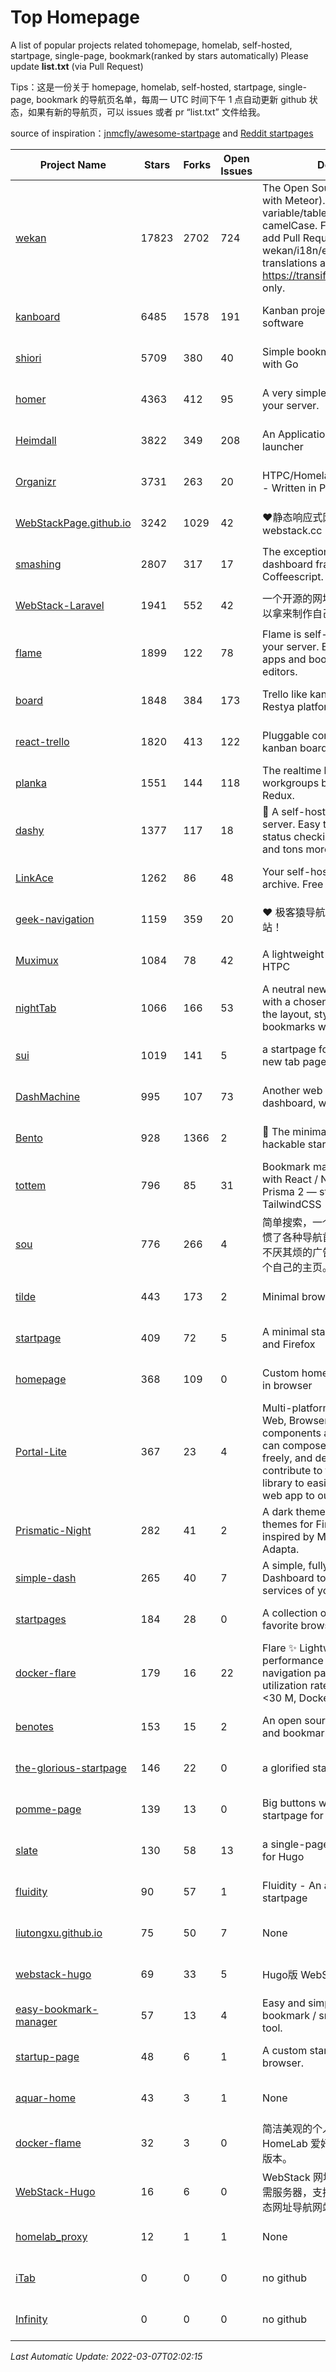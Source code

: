 # Top Homepage
A list of popular projects related tohomepage, homelab, self-hosted, startpage, single-page, bookmark(ranked by stars automatically)
Please update **list.txt** (via Pull Request)

Tips：这是一份关于 homepage, homelab, self-hosted, startpage, single-page, bookmark 的导航页名单，每周一 UTC 时间下午 1 点自动更新 github 状态，如果有新的导航页，可以 issues 或者 pr “list.txt” 文件给我。

source of inspiration：[jnmcfly/awesome-startpage](https://github.com/jnmcfly/awesome-startpage) and [Reddit startpages](https://www.reddit.com/r/startpages/)

| Project Name | Stars | Forks | Open Issues | Description | Last Commit |
| ------------ | ----- | ----- | ----------- | ----------- | ----------- |
| [wekan](https://github.com/wekan/wekan) | 17823 | 2702 | 724 | The Open Source kanban (built with Meteor). Keep variable/table/field names camelCase. For translations, only add Pull Request changes to wekan/i18n/en.i18n.json , other translations are done at https://transifex.com/wekan/wekan only. | 2022-03-06 15:52:47 |
| [kanboard](https://github.com/kanboard/kanboard) | 6485 | 1578 | 191 | Kanban project management software | 2022-03-01 05:25:39 |
| [shiori](https://github.com/go-shiori/shiori) | 5709 | 380 | 40 | Simple bookmark manager built with Go | 2022-03-01 12:40:42 |
| [homer](https://github.com/bastienwirtz/homer) | 4363 | 412 | 95 | A very simple static homepage for your server. | 2022-03-06 21:30:10 |
| [Heimdall](https://github.com/linuxserver/Heimdall) | 3822 | 349 | 208 | An Application dashboard and launcher | 2020-12-07 12:39:14 |
| [Organizr](https://github.com/causefx/Organizr) | 3731 | 263 | 20 | HTPC/Homelab Services Organizer - Written in PHP | 2022-03-06 01:09:16 |
| [WebStackPage.github.io](https://github.com/WebStackPage/WebStackPage.github.io) | 3242 | 1029 | 42 | ❤️静态响应式网址导航网站 - webstack.cc | 2021-09-15 09:24:35 |
| [smashing](https://github.com/Smashing/smashing) | 2807 | 317 | 17 | The exceptionally handsome dashboard framework in Ruby and Coffeescript. | 2021-09-09 05:04:20 |
| [WebStack-Laravel](https://github.com/hui-ho/WebStack-Laravel) | 1941 | 552 | 42 | 一个开源的网址导航网站项目，您可以拿来制作自己的网址导航。 | 2020-08-13 13:51:56 |
| [flame](https://github.com/pawelmalak/flame) | 1899 | 122 | 78 | Flame is self-hosted startpage for your server. Easily manage your apps and bookmarks with built-in editors. | 2022-01-08 13:49:07 |
| [board](https://github.com/RestyaPlatform/board) | 1848 | 384 | 173 | Trello like kanban board. Based on Restya platform. | 2022-02-28 08:42:15 |
| [react-trello](https://github.com/rcdexta/react-trello) | 1820 | 413 | 122 | Pluggable components to add a kanban board to your application | 2021-09-22 12:25:14 |
| [planka](https://github.com/plankanban/planka) | 1551 | 144 | 118 | The realtime kanban board for workgroups built with React and Redux. | 2022-02-08 19:56:01 |
| [dashy](https://github.com/Lissy93/dashy) | 1377 | 117 | 18 | 🚀 A self-hosted startpage for your server. Easy to use visual editor, status checking, widgets, themes and tons more! | 2022-03-06 23:32:45 |
| [LinkAce](https://github.com/Kovah/LinkAce) | 1262 | 86 | 48 | Your self-hosted bookmark archive. Free and open source. | 2022-01-20 20:54:36 |
| [geek-navigation](https://github.com/geekape/geek-navigation) | 1159 | 359 | 20 | ❤️ 极客猿导航－独立开发者的导航站！ | 2021-09-29 08:02:06 |
| [Muximux](https://github.com/mescon/Muximux) | 1084 | 78 | 42 | A lightweight way to manage your HTPC | 2021-03-21 20:28:25 |
| [nightTab](https://github.com/zombieFox/nightTab) | 1066 | 166 | 53 | A neutral new tab page accented with a chosen colour. Customise the layout, style, background and bookmarks with nightTab. | 2022-01-29 09:48:27 |
| [sui](https://github.com/jeroenpardon/sui) | 1019 | 141 | 5 | a startpage for your server and / or new tab page | 2022-02-12 01:46:27 |
| [DashMachine](https://github.com/rmountjoy92/DashMachine) | 995 | 107 | 73 | Another web application bookmark dashboard, with fun features. | 2020-09-22 11:42:23 |
| [Bento](https://github.com/migueravila/Bento) | 928 | 1366 | 2 | 🍱 The minimalist, elegant and hackable startpage. | 2022-02-16 03:24:57 |
| [tottem](https://github.com/poulainv/tottem) | 796 | 85 | 31 | Bookmark manager on steroid built with React / NextJs / Apollo Tools / Prisma 2 — styled with TailwindCSS 🌱🎺 | 2020-05-13 14:19:21 |
| [sou](https://github.com/5iux/sou) | 776 | 266 | 4 | 简单搜索，一个简单的前端界面。用惯了各种导航首页，满屏幕尽是各种不厌其烦的广告和资讯；尝试自己写个自己的主页。 | 2021-08-02 14:31:55 |
| [tilde](https://github.com/cadejscroggins/tilde) | 443 | 173 | 2 | Minimal browser startpage. | 2022-03-07 01:30:45 |
| [startpage](https://github.com/deepjyoti30/startpage) | 409 | 72 | 5 | A minimal starpage for Chrome and Firefox | 2022-02-27 13:43:30 |
| [homepage](https://github.com/Jaredk3nt/homepage) | 368 | 109 | 0 | Custom homepage for use locally in browser | 2020-12-02 18:26:15 |
| [Portal-Lite](https://github.com/Privoce/Portal-Lite) | 367 | 23 | 4 | Multi-platform Personalized Portal: Web, Browser Extension. All components are web apps--users can compose their own Portal freely, and developers can contribute to the Privoce Web App library to easily incorporate their web app to our Portal. | 2021-09-09 01:19:29 |
| [Prismatic-Night](https://github.com/3r3bu5x9/Prismatic-Night) | 282 | 41 | 2 | A dark themed startpage and dark themes for Firefox and Linux inspired by Material design and Adapta. | 2021-03-24 11:53:07 |
| [simple-dash](https://github.com/kutyla-philipp/simple-dash) | 265 | 40 | 7 | A simple, fully responsive Dashboard to forward to the services of your choice! | 2019-10-10 13:02:37 |
| [startpages](https://github.com/grtcdr/startpages) | 184 | 28 | 0 | A collection of startpages for your favorite browser. | 2022-01-02 11:41:04 |
| [docker-flare](https://github.com/soulteary/docker-flare) | 179 | 16 | 22 | Flare ✨ Lightweight, high performance and fast self-hosted navigation pages, resource utilization rate is <1% CPU, MEM <30 M, Docker Image < 10M | 2022-02-23 13:00:54 |
| [benotes](https://github.com/fr0tt/benotes) | 153 | 15 | 2 | An open source self hosted notes and bookmarks taking web app. | 2022-03-01 13:49:09 |
| [the-glorious-startpage](https://github.com/manilarome/the-glorious-startpage) | 146 | 22 | 0 | a glorified startpage | 2020-08-18 03:50:09 |
| [pomme-page](https://github.com/kikiklang/pomme-page) | 139 | 13 | 0 | Big buttons with easy click startpage for a browser.  | 2022-03-03 00:06:50 |
| [slate](https://github.com/gesquive/slate) | 130 | 58 | 13 | a single-page speed-dial theme for Hugo | 2021-07-02 03:24:02 |
| [fluidity](https://github.com/PrettyCoffee/fluidity) | 90 | 57 | 1 | Fluidity - An accordion based startpage | 2021-04-24 16:17:25 |
| [liutongxu.github.io](https://github.com/liutongxu/liutongxu.github.io) | 75 | 50 | 7 | None | 2022-01-20 06:51:27 |
| [webstack-hugo](https://github.com/iplaycode/webstack-hugo) | 69 | 33 | 5 | Hugo版 WebStack 主题 Demo | 2021-08-02 09:49:40 |
| [easy-bookmark-manager](https://github.com/devimust/easy-bookmark-manager) | 57 | 13 | 4 | Easy and simple self-hosted bookmark / snippet management tool. | 2018-05-05 00:31:43 |
| [startup-page](https://github.com/timothypholmes/startup-page) | 48 | 6 | 1 | A custom startup page for your browser.  | 2022-03-04 21:13:17 |
| [aquar-home](https://github.com/firemakergk/aquar-home) | 43 | 3 | 1 | None | 2022-01-17 13:51:13 |
| [docker-flame](https://github.com/soulteary/docker-flame) | 32 | 3 | 0 | 简洁美观的个人启动页，适用于 HomeLab 爱好者的中文化的自部署版本。 | 2022-01-30 12:31:25 |
| [WebStack-Hugo](https://github.com/shenweiyan/WebStack-Hugo) | 16 | 6 | 0 | WebStack 网址导航 Hugo 主题，无需服务器，支持导航一键配置的纯静态网址导航网站。 | 2022-02-25 09:19:59 |
| [homelab_proxy](https://github.com/JmzTaylor/homelab_proxy) | 12 | 1 | 1 | None | 2021-06-07 15:25:56 |
| [iTab](https://www.itab.link/) | 0 | 0 | 0 | no github | 2006-01-02 03:04:05 |
| [Infinity](https://en.infinitynewtab.com/) | 0 | 0 | 0 | no github | 2006-01-02 03:04:05 |

*Last Automatic Update: 2022-03-07T02:02:15*